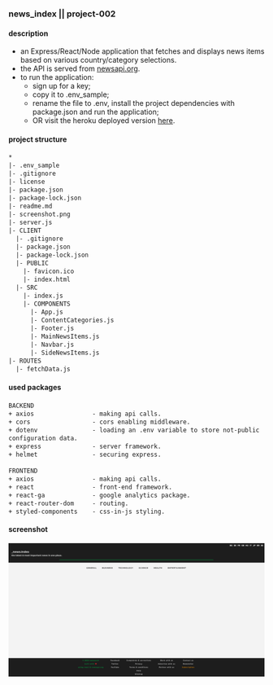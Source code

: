 ### news_index || project-002
#### description
+ an Express/React/Node application that fetches and displays news items based on various country/category selections.
+ the API is served from [newsapi.org](https://newsapi.org/).
+ to run the application:
  +  sign up for a key;
  +  copy it to .env_sample;
  +  rename the file to .env, install the project dependencies with package.json and run the application;
  +  OR visit the heroku deployed version [here](https://newsindex.herokuapp.com/).

#### project structure
```
*
|- .env_sample
|- .gitignore
|- license
|- package.json
|- package-lock.json
|- readme.md
|- screenshot.png
|- server.js
|- CLIENT
  |- .gitignore
  |- package.json
  |- package-lock.json
  |- PUBLIC
    |- favicon.ico
    |- index.html
  |- SRC
    |- index.js
    |- COMPONENTS
      |- App.js
      |- ContentCategories.js
      |- Footer.js
      |- MainNewsItems.js
      |- Navbar.js
      |- SideNewsItems.js
|- ROUTES
  |- fetchData.js
```

#### used packages
```
BACKEND
+ axios                - making api calls.
+ cors                 - cors enabling middleware.
+ dotenv               - loading an .env variable to store not-public configuration data.
+ express              - server framework.
+ helmet               - securing express.

FRONTEND
+ axios                - making api calls.
+ react                - front-end framework.
+ react-ga             - google analytics package.
+ react-router-dom     - routing.
+ styled-components    - css-in-js styling.
```

#### screenshot
![Screenshot](screenshot.png)